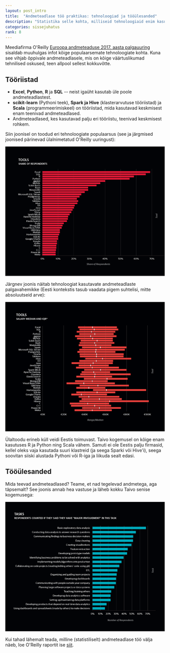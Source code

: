 ```yaml
---
layout: post_intro
title:  "Andmeteadlase töö praktikas: tehnoloogiad ja tööülesanded"
description: "Statistika selle kohta, milliseid tehnoloogiaid enim kasutatakse ja mida andmeteadlased ise oma tööülesannete kohta ütlevad."
categories: sissejuhatus
rank: 8
---
```


Meediafirma O'Reilly [Euroopa andmeteaduse 2017. aasta palgauuring](https://www.oreilly.com/ideas/2017-european-data-science-salary-survey) sisaldab muuhulgas infot kõige populaarsemate tehnoloogiate kohta. Kuna see vihjab õppivale andmeteadlasele, mis on kõige väärtuslikumad tehnilised oskused, teen allpool sellest kokkuvõtte.

## Tööriistad

* **Excel**, **Python**, **R** ja **SQL** -- neist igaüht kasutab üle poole andmeteadlastest.
* **scikit-learn** (Pythoni teek), **Spark ja Hive** (klasterarvutuse tööriistad) ja **Scala** (programmeerimiskeel) on tööriistad, mida kasutavad keskmisest enam teenivad andmeteadlased.
* Andmeteadlased, kes kasutavad palju eri tööriistu, teenivad keskmisest rohkem.

Siin joonisel on toodud eri tehnoloogiate populaarsus (see ja järgmised joonised pärinevad ülalnimetatud O'Reilly uuringust):

<img src="/images/sissejuhatus/oreilly-1.png">

Järgnev joonis näitab tehnoloogiat kasutavate andmeteadlaste palgavahemikke (Eesti kontekstis tasub vaadata pigem suhtelisi, mitte absoluutseid arve):

<img src="/images/sissejuhatus/oreilly-2.png">

Ülaltoodu erineb küll veidi Eestis toimuvast. Taivo kogemusel on kõige enam kasutuses R ja Python ning Scala vähem. Samuti ei ole Eestis palju firmasid, kellel oleks vaja kasutada suuri klastreid (ja seega Sparki või Hive'i), seega soovitan siiski alustada Pythoni või R-iga ja liikuda sealt edasi.

## Tööülesanded

Mida teevad andmeteadlased? Teame, et nad tegelevad andmetega, aga täpsemalt? See joonis annab hea vastuse ja läheb kokku Taivo senise kogemusega:

<img src="/images/sissejuhatus/oreilly-4.png">

Kui tahad lähemalt teada, milline (statistiliselt) andmeteadlase töö välja näeb, loe O'Reilly raportit ise [siit](https://www.oreilly.com/ideas/2017-european-data-science-salary-survey).